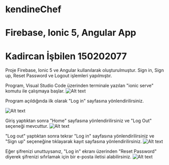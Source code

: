 # kendineChef
# Firebase, Ionic 5, Angular App
# Kadircan İşbilen 150202077

Proje Firebase, Ionic 5 ve Angular kullanılarak oluşturulmuştur. Sign in, Sign up, Reset Password ve Logout işlemleri yapılmıştır.

Program, Visual Studio Code üzerinden terminale yazılan "ionic serve" komutu ile çalışmaya başlar.
![Alt text](https://i.imgur.com/dBTx0CF.png)

Program açıldığında ilk olarak "Log in" sayfasına yönlendirilirsiniz.

![Alt text](https://i.imgur.com/j68Dg7v.png)

Giriş yaptıktan sonra "Home" sayfasına yönlendirilirsiniz ve "Log Out" seçeneği mevcuttur.
![Alt text](https://i.imgur.com/j68Dg7v.png)

"Log out" yaptıktan sonra tekrar "Log in" sayfasına yönlendirilirsiniz ve "Sign up" seçeneğine tıklayarak kayıt sayfasına yönlendirilirsiniz.
![Alt text](https://i.imgur.com/MxdHmrT.png)

Eğer şifrenizi unuttuysanız, "Log in" ekranı üzerinden "Reset Password" diyerek şifrenizi sıfırlamak için bir e-posta iletisi alabilirsiniz.
![Alt text](https://i.imgur.com/8dC9XGS.png)

